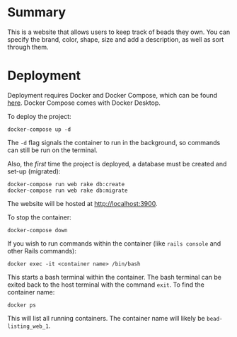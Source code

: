 # Summary
This is a website that allows users to keep track of beads they own. You can specify the brand, color, shape, size and add a description, as well as sort through them.

# Deployment
Deployment requires Docker and Docker Compose, which can be found [here](https://www.docker.com/products/docker-desktop). Docker Compose comes with Docker Desktop.

To deploy the project:

```
docker-compose up -d
```

The `-d` flag signals the container to run in the background, so commands can still be run on the terminal.

Also, the _first_ time the project is deployed, a database must be created and set-up (migrated):

```
docker-compose run web rake db:create
docker-compose run web rake db:migrate
```

The website will be hosted at [http://localhost:3900](http://localhost:3900).

To stop the container:
```
docker-compose down
```

If you wish to run commands within the container (like `rails console` and other Rails commands):

```
docker exec -it <container name> /bin/bash
```
This starts a bash terminal within the container. The bash terminal can be exited back to the host terminal with the command `exit`. To find the container name:
```
docker ps
```
This will list all running containers. The container name will likely be `bead-listing_web_1`.
